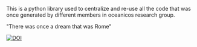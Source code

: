 This is a python library used to centralize and re-use all the code that was once generated by different members in oceanicos research group.

"There was once a dream that was Rome"

[![DOI](https://zenodo.org/badge/DOI/10.5281/zenodo.15725746.svg)](https://doi.org/10.5281/zenodo.15725746)
